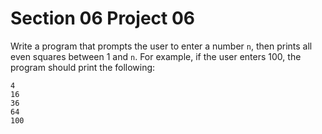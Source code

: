 # Section 06 Project 06

Write a program that prompts the user to enter a number `n`, then prints all even squares between 1 and `n`. For example, if the user enters 100, the program should print the following:
```text
4
16
36
64
100
```

